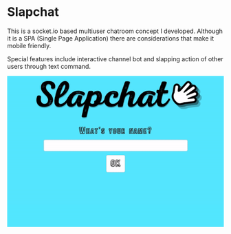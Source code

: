 # Slapchat

This is a socket.io based multiuser chatroom concept I developed.  Although it is a SPA (Single Page Application) there are considerations that make it mobile friendly.

Special features include interactive channel bot and slapping action of other users through text command.

![Screenshot](/client/images/screenshot.gif?raw=true "Screenshot")